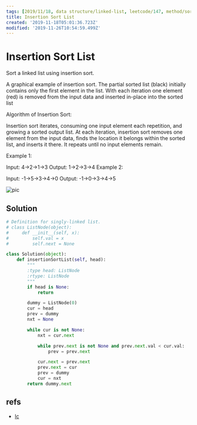 ```yaml
---
tags: [2019/11/18, data structure/linked-list, leetcode/147, method/sort/insertion]
title: Insertion Sort List
created: '2019-11-18T05:01:36.723Z'
modified: '2019-11-26T10:54:59.499Z'
---
```


# Insertion Sort List

Sort a linked list using insertion sort.


A graphical example of insertion sort. The partial sorted list (black) initially contains only the first element in the list.
With each iteration one element (red) is removed from the input data and inserted in-place into the sorted list
 

Algorithm of Insertion Sort:

Insertion sort iterates, consuming one input element each repetition, and growing a sorted output list.
At each iteration, insertion sort removes one element from the input data, finds the location it belongs within the sorted list, and inserts it there.
It repeats until no input elements remain.

Example 1:

Input: 4->2->1->3
Output: 1->2->3->4
Example 2:

Input: -1->5->3->4->0
Output: -1->0->3->4->5

![pic](https://upload.wikimedia.org/wikipedia/commons/0/0f/Insertion-sort-example-300px.gif)

## Solution

```python
# Definition for singly-linked list.
# class ListNode(object):
#     def __init__(self, x):
#         self.val = x
#         self.next = None

class Solution(object):
    def insertionSortList(self, head):
        """
        :type head: ListNode
        :rtype: ListNode
        """
        if head is None:
            return

        dummy = ListNode(0)
        cur = head
        prev = dummy
        nxt = None

        while cur is not None:
            nxt = cur.next

            while prev.next is not None and prev.next.val < cur.val:
                prev = prev.next

            cur.next = prev.next
            prev.next = cur
            prev = dummy
            cur = nxt
        return dummy.next

```

## refs

* [lc](https://leetcode.com/problems/insertion-sort-list/)

